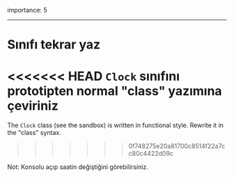 importance: 5

---

# Sınıfı tekrar yaz

<<<<<<< HEAD
`Clock` sınıfını prototipten normal "class" yazımına çeviriniz
=======
The `Clock` class (see the sandbox) is written in functional style. Rewrite it in the "class" syntax.
>>>>>>> 0f748275e20a81700c8514f22a7cc80c4422d09c

Not: Konsolu açıp saatin değiştiğini görebilirsiniz.
